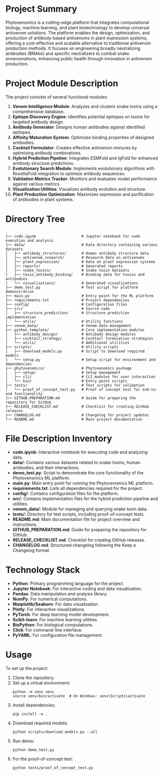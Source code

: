 # Project Summary
Phytovenomics is a cutting-edge platform that integrates computational biology, machine learning, and plant biotechnology to develop universal antivenom solutions. The platform enables the design, optimization, and production of antibody-based antivenoms in plant expression systems, offering a cost-effective and scalable alternative to traditional antivenom production methods. It focuses on engineering broadly neutralizing antibodies (BNAbs) and specific neutralizers to combat snake envenomations, enhancing public health through innovation in antivenom production.

# Project Module Description
The project consists of several functional modules:
1. **Venom Intelligence Module**: Analyzes and clusters snake toxins using a comprehensive database.
2. **Epitope Discovery Engine**: Identifies potential epitopes on toxins for targeted antibody design.
3. **Antibody Generator**: Designs human antibodies against identified epitopes.
4. **Affinity Maturation System**: Optimizes binding properties of designed antibodies.
5. **Cocktail Formulator**: Creates effective antivenom mixtures by optimizing antibody combinations.
6. **Hybrid Prediction Pipeline**: Integrates ESMFold and IgFold for enhanced antibody structure predictions.
7. **Evolutionary Search Module**: Implements evolutionary algorithms with RosettaFold integration to optimize antibody sequences.
8. **Validation Metrics Tracker**: Monitors and evaluates model performance against various metrics.
9. **Visualization Utilities**: Visualizes antibody evolution and structure.
10. **Plant Production Optimization**: Maximizes expression and purification of antibodies in plant systems.

# Directory Tree
```
.
├── code.ipynb                     # Jupyter notebook for code execution and analysis
├── data/                          # Data directory containing various datasets
│   ├── antibody_structures/       # Human antibody structure data
│   ├── antivenom_research/        # Research data on antivenoms
│   ├── plant_expression/          # Data on plant expression systems
│   ├── reports/                   # Generated reports
│   ├── snake_toxins/              # Snake toxin datasets
│   ├── toxin_antibody_binding/    # Binding data for toxins and antibodies
│   └── visualizations/            # Generated visualizations
├── demo_test.py                   # Test script for platform demonstration
├── main.py                        # Entry point for the ML platform
├── requirements.txt               # Project dependencies
├── config/                        # Configuration files
├── src/                           # Source code
│   ├── structure_prediction/      # Structure prediction implementation
│   └── utils/                     # Utility functions
├── venom_data/                    # Venom data management
├── python_template/               # Core implementation modules
│   ├── antibody_design/           # Antibody design modules
│   ├── cocktail_strategy/         # Cocktail formulation strategies
│   └── utils/                     # Additional utilities
├── scripts/                       # Utility scripts
│   ├── download_models.py         # Script to download required models
│   └── setup.py                   # Setup script for environment and dependencies
├── phytovenomics/                 # Phytovenomics package
│   ├── setup/                     # Setup management
│   ├── cli/                       # CLI modules for user interaction
│   └── bin/                       # Entry point scripts
├── tests/                         # Test scripts for validation
│   └── proof_of_concept_test.py   # Proof of concept test for end-to-end functionality
├── GITHUB_PREPARATION.md          # Guide for preparing the repository for GitHub
├── RELEASE_CHECKLIST.md           # Checklist for creating GitHub releases
├── CHANGELOG.md                   # Changelog for project updates
└── README.md                      # Main project documentation
```

# File Description Inventory
- **code.ipynb**: Interactive notebook for executing code and analyzing data.
- **data/**: Contains various datasets related to snake toxins, human antibodies, and their interactions.
- **demo_test.py**: Script to demonstrate the core functionality of the Phytovenomics ML platform.
- **main.py**: Main entry point for running the Phytovenomics ML platform.
- **requirements.txt**: Lists all dependencies required for the project.
- **config/**: Contains configuration files for the platform.
- **src/**: Contains implementation files for the hybrid prediction pipeline and utilities.
- **venom_data/**: Module for managing and querying snake toxin data.
- **tests/**: Directory for test scripts, including proof-of-concept tests.
- **README.md**: Main documentation file for project overview and instructions.
- **GITHUB_PREPARATION.md**: Guide for preparing the repository for GitHub.
- **RELEASE_CHECKLIST.md**: Checklist for creating GitHub releases.
- **CHANGELOG.md**: Structured changelog following the Keep a Changelog format.

# Technology Stack
- **Python**: Primary programming language for the project.
- **Jupyter Notebook**: For interactive coding and data visualization.
- **Pandas**: Data manipulation and analysis library.
- **NumPy**: For numerical computations.
- **Matplotlib/Seaborn**: For data visualization.
- **Plotly**: For interactive visualizations.
- **PyTorch**: For deep learning model development.
- **Scikit-learn**: For machine learning utilities.
- **BioPython**: For biological computations.
- **Click**: For command-line interface.
- **PyYAML**: For configuration file management.

# Usage
To set up the project:
1. Clone the repository.
2. Set up a virtual environment:
   ```
   python -m venv venv
   source venv/bin/activate  # On Windows: venv\Scripts\activate
   ```
3. Install dependencies:
   ```
   pip install -e .
   ```
4. Download required models:
   ```
   python scripts/download_models.py --all
   ```
5. Run demo:
   ```
   python demo_test.py
   ```
6. For the proof-of-concept test:
   ```
   python tests/proof_of_concept_test.py
   ```
